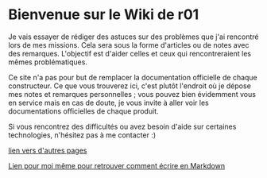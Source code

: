 # Bienvenue sur le Wiki de r01

Je vais essayer de rédiger des astuces sur des problèmes que j'ai rencontré lors de mes missions. Cela sera sous la forme d'articles ou de notes avec des remarques. L'objectif est d'aider celles et ceux qui rencontreraient les mêmes problématiques.

Ce site n'a pas pour but de remplacer la documentation officielle de chaque constructeur. Ce que vous trouverez ici, c'est plutôt l'endroit où je dépose mes notes et remarques personnelles ; vous pouvez bien évidemment vous en service mais en cas de doute, je vous invite à aller voir les documentations officielles de chaque produit.

Si vous rencontrez des difficultés ou avez besoin d'aide sur certaines technologies, n'hésitez pas à me contacter :)

[lien vers d'autres pages](autre.md)

[Lien pour moi même pour retrouver comment écrire en Markdown](https://github.com/adam-p/markdown-here/wiki/Markdown-Cheatsheet)

